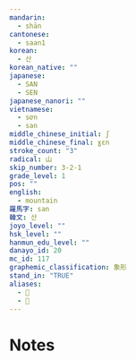 ```yaml
---
mandarin:
  - shān
cantonese:
  - saan1
korean:
  - 산
korean_native: ""
japanese:
  - SAN
  - SEN
japanese_nanori: ""
vietnamese:
  - sơn
  - san
middle_chinese_initial: ʃ
middle_chinese_final: ɣɛn
stroke_count: "3"
radical: 山
skip_number: 3-2-1
grade_level: 1
pos: ""
english:
  - mountain
羅馬字: san
韓文: 산
joyo_level: ""
hsk_level: ""
hanmun_edu_level: ""
danayo_id: 20
mc_id: 117
graphemic_classification: 象形
stand_in: "TRUE"
aliases:
  - 𠙸
  - 𡶸
---
```


# Notes
